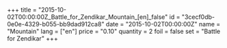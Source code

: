 +++
title = "2015-10-02T00:00:00Z_Battle_for_Zendikar_Mountain_[en]_false"
id = "3cecf0db-0e0e-4329-b055-bb9dad912ca8"
date = "2015-10-02T00:00:00Z"
name = "Mountain"
lang = ["en"]
price = "0.10"
quantity = 2
foil = false
set = "Battle for Zendikar"
+++
